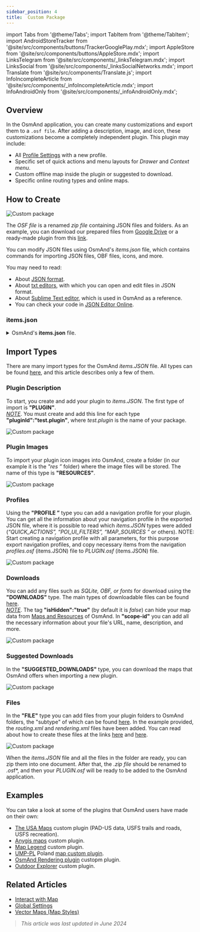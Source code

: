 ```yaml
---
sidebar_position: 4
title:  Custom Package
---
```


import Tabs from '@theme/Tabs';
import TabItem from '@theme/TabItem';
import AndroidStoreTracker from '@site/src/components/buttons/TrackerGooglePlay.mdx';
import AppleStore from '@site/src/components/buttons/AppleStore.mdx';
import LinksTelegram from '@site/src/components/_linksTelegram.mdx';
import LinksSocial from '@site/src/components/_linksSocialNetworks.mdx';
import Translate from '@site/src/components/Translate.js';
import InfoIncompleteArticle from '@site/src/components/_infoIncompleteArticle.mdx';
import InfoAndroidOnly from '@site/src/components/_infoAndroidOnly.mdx';


## Overview

In the OsmAnd application, you can create many customizations and export them to a `.osf file`. After adding a description, image, and icon, these customizations become a completely independent plugin. This plugin may include:

- All [Profile Settings](../personal/profiles.md) with a new profile.
- Specific set of quick actions and menu layouts for *Drawer* and *Context menu*.
- Custom offline map inside the plugin or suggested to download.
- Specific online routing types and online maps.


## How to Create

![Custom package](@site/static/img/plugins/custom/1.jpg)

The *OSF file* is a renamed *zip file* containing JSON files and folders. As an example, you can download our prepared files from [Google Drive](https://drive.google.com/drive/folders/1wDPGThkdRi9_3UrCKROgt49qi-1gM6jk?usp=sharing) or a ready-made plugin from this [link](https://drive.google.com/open?id=1efZ01uAIL27aTQLLoTl8KYH-ts_WSRSe).  

You can modify JSON files using OsmAnd's *items.json* file, which contains commands for importing JSON files, OBF files, icons, and more.

You may need to read:

- About [JSON format](https://en.wikipedia.org/wiki/JSON).
- About [txt editors](https://en.wikipedia.org/wiki/List_of_text_editors), with which you can open and edit files in JSON format.
- About [Sublime Text editor](https://en.wikipedia.org/wiki/Sublime_Text), which is used in OsmAnd as a reference.
- You can check your code in [JSON Editor Online](https://jsoneditoronline.org/).


### items.json

<details><summary> OsmAnd's <b>items.json</b> file. </summary> 

```
{
   "version":1,
   "items":[

      {
         "type":"PLUGIN",
         "pluginId":"test.plugin",
         "version" : 1,
         "icon": {
             "" : "@plugin-id.png"
             
         },
         "image": {
             "" :"@plugin-image.webp"
         },
         "name":{
            "":"Test Plugin",
            "ru":"Test Plugin: RU language"
         },
         "description":{
            "":"This package is a test package and displays test information.",
            "ru":"This package is a test package and displays test information. RU language."
         }
      },

      {
         "type":"RESOURCES",
         "pluginId":"test.plugin",
         "file":"res"
      },


      {
         "type":"DOWNLOADS",
         "pluginId":"test.plugin",
         "items":[
            {
               "path":"test",
               "name":{
                  "":"My offline maps",
                  "ru":"RU: My offline maps"
               },
               "icon":{
                  "":"ic_world_globe_dark"
               },
               "header-color":"#002E64",
               "description":{
                  "text":{
                     "":"This package is a collection of online and offline map sources of various types.",
                     "ru":"RU: This package is a collection of online and offline map sources of various types."
                  },
                  "button":[
                     {
                        "":"Telegram chat OsmAnd",
                        "url":"https:\/\/t.me\/OsmAndMaps"
                     }
                  ]
               }
            },
            {
               "scope-id":"offline-maps",
               "path":"test/Waterway",
               "header-color":"#002E64",
               "name":{
                  "":"Waterway",
                  "ru":"RU: waterway"
               },
               "icon":{
                  "":"ic_world_globe_dark"
               },
               "items":[
                  {
                     "name":{
                        "":"Offline Waterway map SA",
                        "ru":"RU: Offline Waterway map SA"
                     },
                     "filename":"waterway.obf.zip",
                     "type":"map",
                     "isHidden":"true",
                     "timestamp":1582994500,
                     "containerSize":28195301,
                     "contentSize":28195301,
                     "description":{
                        "text":{
                           "":"Zoom min: 0<br />Zoom max: 19<br />Countries: SA",
                           "ru":"RU: Zoom min: 0<br />Zoom max: 19<br />Countries: SA"
                        },
                        "image":[
                           "https://drive.google.com/uc?id=16HjUHsSWNgeQI0bmuup9ohpyrg6rWkHH&export=download"
                        ]
                     },
                     "downloadurl":"https://drive.google.com/uc?id=10iP2VZexHtHC0QLhACZ1QoEy-duNN5Wg&export=download",
                     "firstsubname":{
                        "":"Waterway",
                        "ru":"RU: Waterway"
                     },
                     "secondsubname":{
                        "":"",
                        "ru":""
                     }
                }
           ]
        }] 
    },

      {
         "type":"PROFILE",
         "pluginId":"test.plugin",
         "file":"bicycle_test.json",
         "appMode":{
            "iconColor":"RED",
            "iconName":"ic_action_motorcycle_dark",
            "locIcon":"BENTLEY",
            "navIcon":"BENTLEY",
            "order":32,
            "parent":"bicycle",
            "stringKey":"bicycle_test",
            "userProfileName" : "Test Prof"
         },
         "prefs" : {
            "drawer_logo": { "" : "@logo.png"},
            "drawer_url" : { "" : "https://osmand.net"},
            "drawer_items" : { "hidden" : ["dashboard"], "order" : ["map_markers", "my_places", "search"] },
            "context_menu_items" : {},
            "configure_map_items" : {},
            "route_service":"OSMAND",
            "renderer":"test-rendering.render.xml",
            "routing_profile":"routing-test.xml/test-car"
        }
      },

      {
         "type":"FILE",
         "pluginId":"test.plugin",
         "subtype" : "rendering_style",
         "file":"\/rendering\/test-rendering.render.xml"
      },

      {
         "type":"FILE",
         "pluginId":"test.plugin",
         "subtype" : "routing_config",
         "file":"\/routing\/routing-test.xml"
      },

      {
         "type":"SUGGESTED_DOWNLOADS",
         "pluginId":"test.plugin",
         "comment-1" : "search-type are latlon (closest by latlon), worldregion (by boundaries if name matches worldRegion downloadName as we do for default types), by default natural order, limit finds first N elements",
         "comment-2" : "predefined scope-id are @type of indexes.xml map, srtm_map, road_map, wikimap, wikivoyage, hillshade, slope, fonts, voice, depth ",
         "comment-3" : "names filters ignore case by name.contains(filterName)",
         "items": [{
             "scope-id" : "test-downloads",
             "limit" : 1,
             "search-type" : "latlon"
         }, {
             "scope-id" : "road_map",
             "names" : [
                 "Poland_lesser-poland_europe_2.obf.zip", "netherlands_noord-holland_europe"]
         }, {
             "scope-id" : "wikimap",
             "search-type" : "worldregion"
         }]
      },

      {
         "type":"NAVIGATION_ICONS",
         "pluginId":"test.plugin",
         "items" : [{
            "locationIcon": {
                 "" : "@bentley-car.png"
            },
            "locationIconId": "BENTLEY", 
            "navigationIcon": {
                 "" : "@bentley-car-moving.png"
            },
            "navigationIconId": "BENTLEY"
         }]
      },
      
      {
         "type":"QUICK_ACTIONS",
         "pluginId":"test.plugin",
         "items": [{
            "name": "Test quick action",
            "actionType": "osmbug.add",
            "params": "{\"dialog\":\"false\",\"message\":\"Message\"}"
          }]
      },

      {
         "type":"POI_UI_FILTERS",
         "pluginId":"test.plugin",
          "items": [{
                "name": "Test Search",
                "filterId": "test_search",
                "acceptedTypes": "{\"sustenance\":[\"bar\",\"alpine_hut\"]}"
            }]
      },

      {
         "type":"MAP_SOURCES",
         "pluginId":"test.plugin",
         "items": [{
            "sql": false,
            "name": "OsmAnd (test)",
            "minZoom": 1,
            "maxZoom": 19,
            "url": "https:\/\/tile.osmand.net\/hd\/{0}\/{1}\/{2}.png",
            "ellipsoid": false,
            "inverted_y": false,
            "timesupported": false,
            "expire": -1,
            "inversiveZoom": false,
            "ext": ".png",
            "tileSize": 512,
            "bitDensity": 8,
            "avgSize": 18000
        }]
      }
   ]
}

```
</details>


## Import Types

There are many import types for the OsmAnd *items.JSON* file. All types can be found [here](https://github.com/osmandapp/Osmand/blob/r3.7/OsmAnd/src/net/osmand/plus/settings/backend/SettingsHelper.java#L133), and this article describes only a few of them.

### Plugin Description

To start, you create and add your plugin to *items.JSON*. The first type of import is **"PLUGIN"**.  
   *<u>NOTE</u>*. You must create and add this line for each type **"pluginId":"test.plugin"**, where *test.plugin* is the name of your package.  

   ![Custom package](@site/static/img/plugins/custom/2.jpg)

### Plugin Images

To import your plugin icon images into OsmAnd, create a folder (in our example it is the *"res ”* folder) where the image files will be stored. The name of this type is **"RESOURCES"**.  

   ![Custom package](@site/static/img/plugins/custom/4.jpg)


### Profiles

Using the **"PROFILE ”** type you can add a navigation profile for your plugin. You can get all the information about your navigation profile in the exported JSON file, where it is possible to read which *items.JSON* types were added (*“QUICK_ACTIONS”, “POI_UI_FILTERS”, “MAP_SOURCES ”* or others).
NOTE: Start creating a navigation profile with all parameters, for this purpose export navigation profiles, and copy necessary items from the navigation *profiles.osf* (items.JSON) file to *PLUGIN.osf* (items.JSON) file.  

   ![Custom package](@site/static/img/plugins/custom/6.jpg)

### Downloads

You can add any files such as *SQLite, OBF, or fonts* for download using the **"DOWNLOADS"** type. The main types of downloadable files can be found [here](https://github.com/osmandapp/Osmand/blob/master/OsmAnd/src/net/osmand/plus/download/DownloadActivityType.java#L33).  
   *<u>NOTE</u>*. The tag **"isHidden":"true"** (by default it is *false*) can hide your map data from [Maps and Resources](../personal/maps-resources.md#local) of OsmAnd.  In **"scope-id"** you can add all the necessary information about your file's URL, name, description, and more.  

   ![Custom package](@site/static/img/plugins/custom/3.jpg)

### Suggested Downloads

In the **"SUGGESTED_DOWNLOADS"** type, you can download the maps that OsmAnd offers when importing a new plugin.  

   ![Custom package](@site/static/img/plugins/custom/7.jpg)

### Files

 In the **"FILE"** type you can add files from your plugin folders to OsmAnd folders, the "subtype" of which can be found [here](https://github.com/osmandapp/Osmand/blob/r3.7/OsmAnd/src/net/osmand/plus/settings/backend/SettingsHelper.java#L1312). In the example provided, the *routing.xml* and *rendering.xml* files have been added. You can read about how to create these files at the links [here](https://github.com/osmandapp/OsmAnd-resources/blob/master/routing/routing.xml) and [here](https://github.com/osmandapp/OsmAnd-resources/tree/master/rendering_styles).  

   ![Custom package](@site/static/img/plugins/custom/8.jpg)

When the *items.JSON* file and all the files in the folder are ready, you can zip them into one document. After that, the *.zip file* should be renamed to *.os*f*, and then your *PLUGIN.osf* will be ready to be added to the OsmAnd application.


## Examples

You can take a look at some of the plugins that OsmAnd users have made on their own:

 - [The USA Maps](https://osmand.net/uploads/plugins/us.maps/2/us.maps-2.osf) custom plugin (PAD-US data, USFS trails and roads, USFS recreation).
 - [Anygis maps](https://osmand.net/uploads/plugins/ru.anygis.plugin/2/ru.anygis.plugin-2.osf) custom plugin.
 - [Map Legend](https://osmand.net/uploads/plugins/legend.plugin/1/legend.plugin-1.osf) custom plugin.
 - [UMP-PL](https://ump.waw.pl/) Poland [map custom plugin](https://osmand.net/uploads/plugins/UMP_map.plugin/1/UMP_map.plugin-1.osf).
 - [OsmAnd Rendering plugin](https://osmand.net/uploads/plugins/osmand.rendering.plugin/1/osmand.rendering.plugin-1.osf) custopm plugin.
 - [Outdoor Explorer](https://osmand.net/uploads/plugins/outdoor-explorer.plugin/1/outdoor-explorer.plugin-1.osf) custom plugin.


## Related Articles

- [Interact with Map](../../user/map/interact-with-map.md)
- [Global Settings](../../user/personal/global-settings.md)
- [Vector Maps (Map Styles)](../../user/map/vector-maps.md)

 > *This article was last updated in June 2024*
